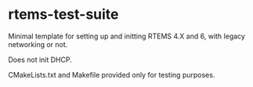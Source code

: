 # rtems-test-suite

Minimal template for setting up and initting RTEMS 4.X and 6, with legacy networking or not.

Does not init DHCP.

CMakeLists.txt and Makefile provided only for testing purposes.


